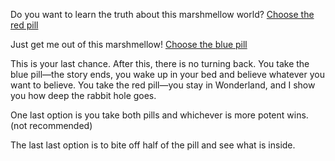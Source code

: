 Do you want to learn the truth about this marshmellow world?
[Choose the red pill](https://www.youtube.com/watch?v=qHkXFsK6UUg)

Just get me out of this marshmellow!
[Choose the blue pill](https://www.youtube.com/watch?v=Rjn3AzOk0Bo)

This is your last chance. After this, there is no turning back. 
You take the blue pill—the story ends, you wake up in your bed and believe whatever you want to believe.
You take the red pill—you stay in Wonderland, and I show you how deep the rabbit hole goes. 

One last option is you take both pills and whichever is more potent wins. (not recommended)

The last last option is to bite off half of the pill and see what is inside.